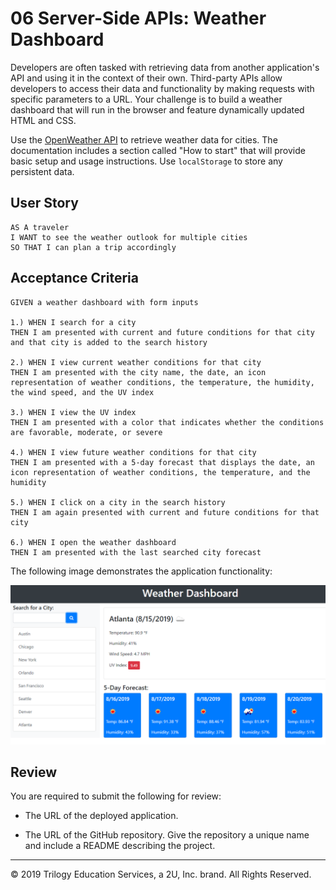 # 06 Server-Side APIs: Weather Dashboard

Developers are often tasked with retrieving data from another application's API and using it in the context of their own. Third-party APIs allow developers to access their data and functionality by making requests with specific parameters to a URL. Your challenge is to build a weather dashboard that will run in the browser and feature dynamically updated HTML and CSS.

Use the [OpenWeather API](https://openweathermap.org/api) to retrieve weather data for cities. The documentation includes a section called "How to start" that will provide basic setup and usage instructions. Use `localStorage` to store any persistent data.

## User Story

```
AS A traveler
I WANT to see the weather outlook for multiple cities
SO THAT I can plan a trip accordingly
```

## Acceptance Criteria

```
GIVEN a weather dashboard with form inputs

1.) WHEN I search for a city
THEN I am presented with current and future conditions for that city and that city is added to the search history

2.) WHEN I view current weather conditions for that city
THEN I am presented with the city name, the date, an icon representation of weather conditions, the temperature, the humidity, the wind speed, and the UV index

3.) WHEN I view the UV index
THEN I am presented with a color that indicates whether the conditions are favorable, moderate, or severe

4.) WHEN I view future weather conditions for that city
THEN I am presented with a 5-day forecast that displays the date, an icon representation of weather conditions, the temperature, and the humidity

5.) WHEN I click on a city in the search history
THEN I am again presented with current and future conditions for that city

6.) WHEN I open the weather dashboard
THEN I am presented with the last searched city forecast
```

The following image demonstrates the application functionality:

![weather dashboard demo](./Assets/06-server-side-apis-homework-demo.png)

## Review

You are required to submit the following for review:

* The URL of the deployed application.

* The URL of the GitHub repository. Give the repository a unique name and include a README describing the project.

- - -
© 2019 Trilogy Education Services, a 2U, Inc. brand. All Rights Reserved.
